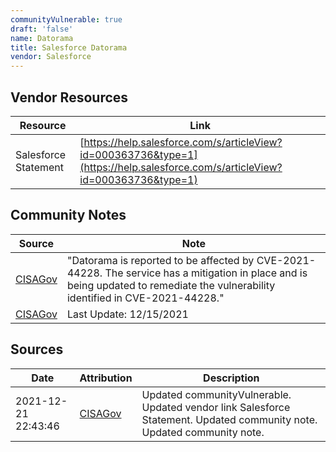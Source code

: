 ```yaml
---
communityVulnerable: true
draft: 'false'
name: Datorama
title: Salesforce Datorama
vendor: Salesforce
---
```


## Vendor Resources
| Resource | Link |
| --- | --- |
| Salesforce Statement | [https://help.salesforce.com/s/articleView?id=000363736&type=1](https://help.salesforce.com/s/articleView?id=000363736&type=1) |


## Community Notes
| Source | Note |
| --- | --- |
| [CISAGov](https://raw.githubusercontent.com/cisagov/log4j-affected-db/develop/README.md) | "Datorama is reported to be affected by CVE-2021-44228. The service has a mitigation in place and is being updated to remediate the vulnerability identified  in CVE-2021-44228." |
| [CISAGov](https://raw.githubusercontent.com/cisagov/log4j-affected-db/develop/README.md) | Last Update: 12/15/2021 |

## Sources
| Date | Attribution | Description |
| --- | --- | --- |
| 2021-12-21 22:43:46 | [CISAGov](https://raw.githubusercontent.com/cisagov/log4j-affected-db/develop/README.md) | Updated communityVulnerable. Updated vendor link Salesforce Statement. Updated community note. Updated community note.  |
